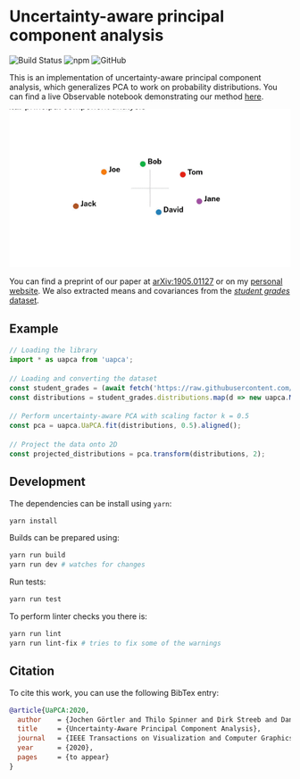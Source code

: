 # Uncertainty-aware principal component analysis

![Build Status](https://github.com/grtlr/uapca/workflows/build/badge.svg)
![npm](https://img.shields.io/npm/v/uapca)
![GitHub](https://img.shields.io/github/license/grtlr/uapca)

This is an implementation of uncertainty-aware principal component analysis, which generalizes PCA to work on probability distributions. You can find a live Observable notebook demonstrating our method [here](https://observablehq.com/@grtlr/uncertainty-aware-pca).

![Teaser](https://raw.githubusercontent.com/grtlr/uapca/master/teaser.gif)

You can find a preprint of our paper at [arXiv:1905.01127](https://arxiv.org/abs/1905.01127) or on my [personal website](https://www.jgoertler.com).
We also extracted means and covariances from the [*student grades* dataset](https://raw.githubusercontent.com/grtlr/uapca/master/data/student_grades.json).

## Example

```js
// Loading the library
import * as uapca from 'uapca';

// Loading and converting the dataset
const student_grades = (await fetch('https://raw.githubusercontent.com/grtlr/uapca/master/data/student_grades.json')).json();
const distributions = student_grades.distributions.map(d => new uapca.MultivariateNormal(d.mean, d.cov));

// Perform uncertainty-aware PCA with scaling factor k = 0.5
const pca = uapca.UaPCA.fit(distributions, 0.5).aligned();

// Project the data onto 2D
const projected_distributions = pca.transform(distributions, 2);
```

## Development

The dependencies can be install using `yarn`:

```bash
yarn install
```

Builds can be prepared using:

```bash
yarn run build
yarn run dev # watches for changes
```

Run tests:

```bash
yarn run test
```
    
To perform linter checks you there is:

```bash
yarn run lint
yarn run lint-fix # tries to fix some of the warnings
```

## Citation

To cite this work, you can use the following BibTex entry:

```bibtex
@article{UaPCA:2020,
  author    = {Jochen Görtler and Thilo Spinner and Dirk Streeb and Daniel Weiskopf and Oliver Deussen},
  title     = {Uncertainty-Aware Principal Component Analysis},
  journal   = {IEEE Transactions on Visualization and Computer Graphics},
  year      = {2020},
  pages     = {to appear}
}
```

